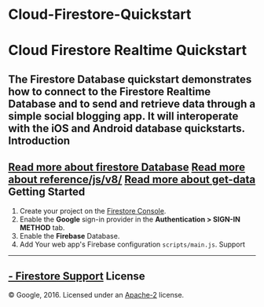 # Cloud-Firestore-Quickstart
Cloud Firestore Realtime Quickstart
=============================
The Firestore Database quickstart demonstrates how to connect to the Firestore Realtime Database and
to send and retrieve data through a simple social blogging app. It will interoperate with the iOS and
Android database quickstarts.
Introduction
------------
[Read more about firestore Database](https://firebase.google.com/docs/firestore/quickstart)
[Read more about reference/js/v8/](https://firebase.google.com/docs/reference/js/v8/firebase.firestore.Firestore)
[Read more about get-data](https://firebase.google.com/docs/firestore/query-data/get-data)
Getting Started
---------------
 1. Create your project on the [Firestore Console](https://console.firebase.google.com).
 1. Enable the **Google** sign-in provider in the **Authentication > SIGN-IN METHOD** tab.
 1. Enable the **Firebase** Database.
 1. Add Your web app's Firebase configuration `scripts/main.js`.
Support
-------
[- Firestore Support](https://mesharis.github.io)
License
-------
© Google, 2016. Licensed under an [Apache-2](../LICENSE) license.
